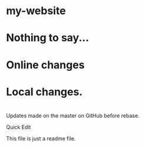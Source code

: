 # my-website
#
# Nothing to say...
#
# Online changes
# Local changes.
#

Updates made on the master on GitHub before rebase.

Quick Edit

This file is just a readme file.
